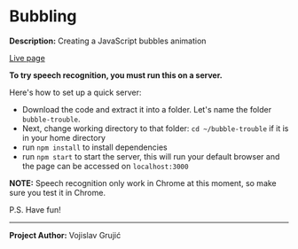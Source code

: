 # Bubbling

**Description:**
Creating a JavaScript bubbles animation

[Live page](https://gruximillian.github.io/BubbleTrouble/)

**To try speech recognition, you must run this on a server.**

Here's how to set up a quick server:

* Download the code and extract it into a folder. Let's name the folder `bubble-trouble`.
* Next, change working directory to that folder: `cd ~/bubble-trouble` if it is in your home directory
* run `npm install` to install dependencies
* run `npm start` to start the server, this will run your default browser and the page can be accessed on `localhost:3000`

**NOTE:** Speech recognition only work in Chrome at this moment, so make sure you test it in Chrome.

P.S. Have fun!

___

**Project Author:** Vojislav Grujić
